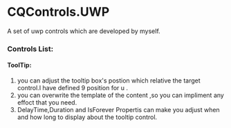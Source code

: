 
# CQControls.UWP
A set of uwp controls which are developed by myself.


### Controls List:

#### ToolTip: 

1. you can adjust the tooltip box's postion which relative the target control.I have defined 9 position for u .
2. you can overwrite the template of the content ,so you can impliment any effoct that you need.
3. DelayTime,Duration and IsForever Propertis can make you adjust when and how long to display about the tooltip control.
